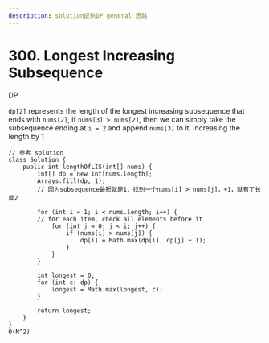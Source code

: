```yaml
---
description: solution提供DP general 思路
---
```


# 300. Longest Increasing Subsequence

DP

`dp[2]` represents the length of the longest increasing subsequence that ends with `nums[2]`, if `nums[3] > nums[2]`, then we can simply take the subsequence ending at `i = 2` and append `nums[3]` to it, increasing the length by 1

```
// 参考 solution
class Solution {
    public int lengthOfLIS(int[] nums) {
        int[] dp = new int[nums.length];
        Arrays.fill(dp, 1); 
        // 因为subsequence最短就是1，找到一个nums[i] > nums[j]，+1，就有了长度2
        
        for (int i = 1; i < nums.length; i++) {
        // for each item, check all elements before it
            for (int j = 0; j < i; j++) {
                if (nums[i] > nums[j]) {
                    dp[i] = Math.max(dp[i], dp[j] + 1);
                }
            }
        }
        
        int longest = 0;
        for (int c: dp) {
            longest = Math.max(longest, c);
        }
        
        return longest;
    }
}
O(N^2)
```
